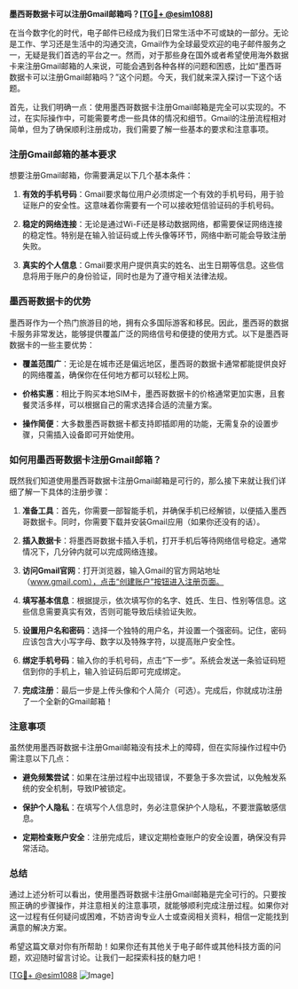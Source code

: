 **墨西哥数据卡可以注册Gmail邮箱吗？[[TG💪+ @esim1088](https://t.me/s/esim1088)]**

在当今数字化的时代，电子邮件已经成为我们日常生活中不可或缺的一部分。无论是工作、学习还是生活中的沟通交流，Gmail作为全球最受欢迎的电子邮件服务之一，无疑是我们首选的平台之一。然而，对于那些身在国外或者希望使用海外数据卡来注册Gmail邮箱的人来说，可能会遇到各种各样的问题和困惑，比如“墨西哥数据卡可以注册Gmail邮箱吗？”这个问题。今天，我们就来深入探讨一下这个话题。

首先，让我们明确一点：使用墨西哥数据卡注册Gmail邮箱是完全可以实现的。不过，在实际操作中，可能需要考虑一些具体的情况和细节。Gmail的注册流程相对简单，但为了确保顺利注册成功，我们需要了解一些基本的要求和注意事项。

### 注册Gmail邮箱的基本要求

想要注册Gmail邮箱，你需要满足以下几个基本条件：

1. **有效的手机号码**：Gmail要求每位用户必须绑定一个有效的手机号码，用于验证账户的安全性。这意味着你需要有一个可以接收短信验证码的手机号码。
   
2. **稳定的网络连接**：无论是通过Wi-Fi还是移动数据网络，都需要保证网络连接的稳定性。特别是在输入验证码或上传头像等环节，网络中断可能会导致注册失败。

3. **真实的个人信息**：Gmail要求用户提供真实的姓名、出生日期等信息。这些信息将用于账户的身份验证，同时也是为了遵守相关法律法规。

### 墨西哥数据卡的优势

墨西哥作为一个热门旅游目的地，拥有众多国际游客和移民。因此，墨西哥的数据卡服务非常发达，能够提供覆盖广泛的网络信号和便捷的使用方式。以下是墨西哥数据卡的一些主要优势：

- **覆盖范围广**：无论是在城市还是偏远地区，墨西哥的数据卡通常都能提供良好的网络覆盖，确保你在任何地方都可以轻松上网。
  
- **价格实惠**：相比于购买本地SIM卡，墨西哥数据卡的价格通常更加实惠，且套餐灵活多样，可以根据自己的需求选择合适的流量方案。

- **操作简便**：大多数墨西哥数据卡都支持即插即用的功能，无需复杂的设置步骤，只需插入设备即可开始使用。

### 如何用墨西哥数据卡注册Gmail邮箱？

既然我们知道使用墨西哥数据卡注册Gmail邮箱是可行的，那么接下来就让我们详细了解一下具体的注册步骤：

1. **准备工具**：首先，你需要一部智能手机，并确保手机已经解锁，以便插入墨西哥数据卡。同时，你需要下载并安装Gmail应用（如果你还没有的话）。

2. **插入数据卡**：将墨西哥数据卡插入手机，打开手机后等待网络信号稳定。通常情况下，几分钟内就可以完成网络连接。

3. **访问Gmail官网**：打开浏览器，输入Gmail的官方网站地址（www.gmail.com），点击“创建账户”按钮进入注册页面。

4. **填写基本信息**：根据提示，依次填写你的名字、姓氏、生日、性别等信息。这些信息需要真实有效，否则可能导致后续验证失败。

5. **设置用户名和密码**：选择一个独特的用户名，并设置一个强密码。记住，密码应该包含大小写字母、数字以及特殊字符，以提高账户安全性。

6. **绑定手机号码**：输入你的手机号码，点击“下一步”。系统会发送一条验证码短信到你的手机上，输入验证码后即可完成绑定。

7. **完成注册**：最后一步是上传头像和个人简介（可选）。完成后，你就成功注册了一个全新的Gmail邮箱！

### 注意事项

虽然使用墨西哥数据卡注册Gmail邮箱没有技术上的障碍，但在实际操作过程中仍需注意以下几点：

- **避免频繁尝试**：如果在注册过程中出现错误，不要急于多次尝试，以免触发系统的安全机制，导致IP被锁定。
  
- **保护个人隐私**：在填写个人信息时，务必注意保护个人隐私，不要泄露敏感信息。

- **定期检查账户安全**：注册完成后，建议定期检查账户的安全设置，确保没有异常活动。

### 总结

通过上述分析可以看出，使用墨西哥数据卡注册Gmail邮箱是完全可行的。只要按照正确的步骤操作，并注意相关的注意事项，就能够顺利完成注册过程。如果你对这一过程有任何疑问或困难，不妨咨询专业人士或查阅相关资料，相信一定能找到满意的解决方案。

希望这篇文章对你有所帮助！如果你还有其他关于电子邮件或其他科技方面的问题，欢迎随时留言讨论。让我们一起探索科技的魅力吧！

[[TG💪+ @esim1088](https://t.me/s/esim1088) ![Image](https://i.postimg.cc/4NQfJmqS/Snipaste-2025-05-13-00-14-12.png)]